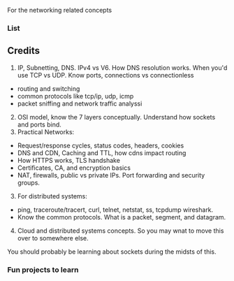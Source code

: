 


For the networking related concepts

### List




## Credits


1. IP, Subnetting, DNS. IPv4 vs V6. How DNS resolution works. When you'd use TCP vs UDP. Know ports, connections vs connectionless
  - routing and switching 
  - common protocols like tcp/ip, udp, icmp
  - packet sniffing and network traffic analyssi

2. OSI model, know the 7 layers conceptually. Understand how sockets and ports bind. 
3. Practical Networks:
  - Request/response cycles, status codes, headers, cookies
  - DNS and CDN, Caching and TTL, how cdns impact routing
  - How HTTPS works, TLS handshake
  - Certificates, CA, and encryption basics
  - NAT, firewalls, public vs private IPs. Port forwarding and security groups.


3. For distributed systems:
  - ping, traceroute/tracert, curl, telnet, netstat, ss, tcpdump wireshark.
  - Know the common protocols. What is a packet, segment, and datagram.


4. Cloud and distributed systems concepts. So you may wnat to move this over to somewhere else.

You should probably be learning about sockets during the midsts of this.



### Fun projects to learn

